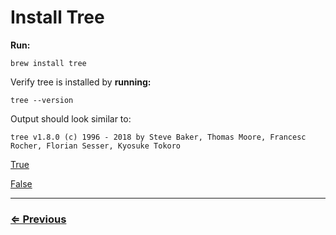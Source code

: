# Install Tree

**Run:**

 `brew install tree`

Verify tree is installed by **running:**

 `tree --version`

Output should look similar to: 

```
tree v1.8.0 (c) 1996 - 2018 by Steve Baker, Thomas Moore, Francesc Rocher, Florian Sesser, Kyosuke Tokoro
```

[True](../vs-code/check-vscode.md)

[False](../../error/error.md)

---
### [⇐ Previous](../terminal/bash.md)
